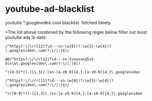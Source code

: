 
# youtube-ad-blacklist
youtube *.googlevideo.com blacklist. fetched timely.

+The list above combined by the following regex below filter out most youtube ads to date.
```
/^https?:\/\/r[12]?\d---sn-\w{8}(?:\w{3}-\w{4})?\.googlevideo\.com(?:\/|:|$)/

@@/^https?:\/\/r[12]?\d---sn-2xouxaxq5u5-5cx\w\.googlevideo\.com(?:\/|:|$)/

^r[0-9]*([-]{1,3}|.)sn-[a-z0-9]{4,}-[a-z0-9]{4,}\.googlevideo	

/^https?:\/\/rr[12]?\d---sn-\w{8}(?:\w{3}-\w{4})?\.googlevideo\.com(?:\/|:|$)/

^rr[0-9]*([-]{1,3}|.)sn-[a-z0-9]{4,}-[a-z0-9]{4,}\.googlevideo	
```
